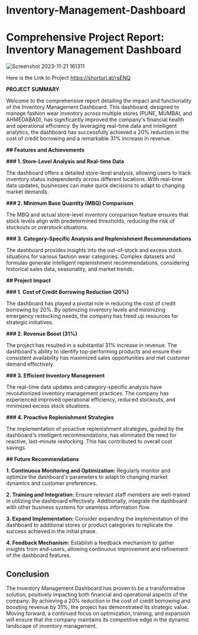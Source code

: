 # Inventory-Management-Dashboard
# Comprehensive Project Report: Inventory Management Dashboard
![Screenshot 2023-11-21 161311](https://github.com/harpalsinhjhala13/Inventory-Management-Dashboard/assets/141703984/8a181bf8-2f95-455b-9d35-294fec1fecc1)

Here is the Link to Project https://shorturl.at/rsENQ


**PROJECT SUMMARY**

Welcome to the comprehensive report detailing the impact and functionality of the Inventory Management Dashboard. This dashboard, designed to manage fashion wear inventory across multiple stores (PUNE, MUMBAI, and AHMEDABAD), has significantly improved the company's financial health and operational efficiency. By leveraging real-time data and intelligent analytics, the dashboard has successfully achieved a 20% reduction in the cost of credit borrowing and a remarkable 31% increase in revenue.

**## Features and Achievements**

**### 1. Store-Level Analysis and Real-time Data**

The dashboard offers a detailed store-level analysis, allowing users to track inventory status independently across different locations. With real-time data updates, businesses can make quick decisions to adapt to changing market demands.

**### 2. Minimum Base Quantity (MBQ) Comparison**

The MBQ and actual store-level inventory comparison feature ensures that stock levels align with predetermined thresholds, reducing the risk of stockouts or overstock situations.

**### 3. Category-Specific Analysis and Replenishment Recommendations**

The dashboard provides insights into the out-of-stock and excess stock situations for various fashion wear categories. Complex datasets and formulas generate intelligent replenishment recommendations, considering historical sales data, seasonality, and market trends.

**## Project Impact**

**### 1. Cost of Credit Borrowing Reduction (20%)**

The dashboard has played a pivotal role in reducing the cost of credit borrowing by 20%. By optimizing inventory levels and minimizing emergency restocking needs, the company has freed up resources for strategic initiatives.

**### 2. Revenue Boost (31%)**

The project has resulted in a substantial 31% increase in revenue. The dashboard's ability to identify top-performing products and ensure their consistent availability has maximized sales opportunities and met customer demand effectively.

**### 3. Efficient Inventory Management**

The real-time data updates and category-specific analysis have revolutionized inventory management practices. The company has experienced improved operational efficiency, reduced stockouts, and minimized excess stock situations.

**### 4. Proactive Replenishment Strategies**

The implementation of proactive replenishment strategies, guided by the dashboard's intelligent recommendations, has eliminated the need for reactive, last-minute restocking. This has contributed to overall cost savings.

**## Future Recommendations**

**1. **Continuous Monitoring and Optimization**:** Regularly monitor and optimize the dashboard's parameters to adapt to changing market dynamics and customer preferences.

**2. **Training and Integration**:** Ensure relevant staff members are well-trained in utilizing the dashboard effectively. Additionally, integrate the dashboard with other business systems for seamless information flow.

**3. **Expand Implementation**:** Consider expanding the implementation of the dashboard to additional stores or product categories to replicate the success achieved in the initial phase.

**4. **Feedback Mechanism**:** Establish a feedback mechanism to gather insights from end-users, allowing continuous improvement and refinement of the dashboard features.

## Conclusion

The Inventory Management Dashboard has proven to be a transformative solution, positively impacting both financial and operational aspects of the company. By achieving a 20% reduction in the cost of credit borrowing and boosting revenue by 31%, the project has demonstrated its strategic value. Moving forward, a continued focus on optimization, training, and expansion will ensure that the company maintains its competitive edge in the dynamic landscape of inventory management.
